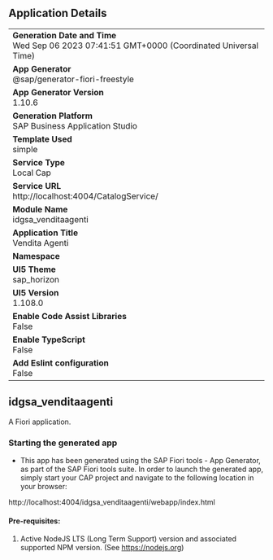 ## Application Details
|               |
| ------------- |
|**Generation Date and Time**<br>Wed Sep 06 2023 07:41:51 GMT+0000 (Coordinated Universal Time)|
|**App Generator**<br>@sap/generator-fiori-freestyle|
|**App Generator Version**<br>1.10.6|
|**Generation Platform**<br>SAP Business Application Studio|
|**Template Used**<br>simple|
|**Service Type**<br>Local Cap|
|**Service URL**<br>http://localhost:4004/CatalogService/
|**Module Name**<br>idgsa_venditaagenti|
|**Application Title**<br>Vendita Agenti|
|**Namespace**<br>|
|**UI5 Theme**<br>sap_horizon|
|**UI5 Version**<br>1.108.0|
|**Enable Code Assist Libraries**<br>False|
|**Enable TypeScript**<br>False|
|**Add Eslint configuration**<br>False|

## idgsa_venditaagenti

A Fiori application.

### Starting the generated app

-   This app has been generated using the SAP Fiori tools - App Generator, as part of the SAP Fiori tools suite.  In order to launch the generated app, simply start your CAP project and navigate to the following location in your browser:

http://localhost:4004/idgsa_venditaagenti/webapp/index.html

#### Pre-requisites:

1. Active NodeJS LTS (Long Term Support) version and associated supported NPM version.  (See https://nodejs.org)



